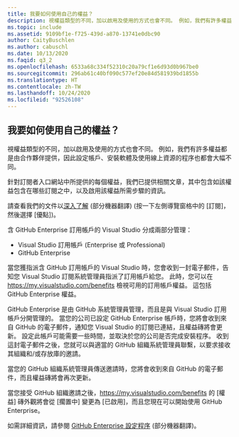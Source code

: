 ```yaml
---
title: 我要如何使用自己的權益？
description: 視權益類型的不同，加以啟用及使用的方式也會不同。 例如，我們有許多權益都是由...
ms.topic: include
ms.assetid: 9109bf1e-f725-439d-a870-13741e0dbc90
author: CaityBuschlen
ms.author: cabuschl
ms.date: 10/13/2020
ms.faqid: q3_2
ms.openlocfilehash: 6533a68c334f52310c20a79cf1e6d93d0b967be0
ms.sourcegitcommit: 296ab61c40bf090c577ef20e84d581939bd1855b
ms.translationtype: HT
ms.contentlocale: zh-TW
ms.lasthandoff: 10/24/2020
ms.locfileid: "92526108"
---
```

## <a name="how-do-i-use-my-benefits"></a>我要如何使用自己的權益？

視權益類型的不同，加以啟用及使用的方式也會不同。 例如，我們有許多權益都是由合作夥伴提供，因此設定帳戶、安裝軟體及使用線上資源的程序也都會大幅不同。

針對訂閱者入口網站中所提供的每個權益，我們已提供相關文章，其中包含如該權益包含在哪些訂閱之中，以及啟用該權益所需步驟的資訊。

請查看我們的文件以[深入了解](https://docs.microsoft.com/visualstudio/subscriptions/whats-new-in-subscriptions) \(部分機器翻譯\) (按一下左側導覽窗格中的 [訂閱]，然後選擇 [優點])。

含 GitHub Enterprise 訂用帳戶的 Visual Studio 分成兩部分管理：  
- Visual Studio 訂用帳戶 (Enterprise 或 Professional)  
- GitHub Enterprise  

當您獲指派含 GitHub 訂用帳戶的 Visual Studio 時，您會收到一封電子郵件，告知您 Visual Studio 訂閱系統管理員指派了訂用帳戶給您。 此時，您可以在 <https://my.visualstudio.com/benefits> 檢視可用的訂用帳戶權益。 這包括 GitHub Enterprise 權益。 

GitHub Enterprise 是由 GitHub 系統管理員管理，而且是與 Visual Studio 訂用帳戶分開管理的。 當您的公司已設定 GitHub Enterprise 帳戶時，您將會收到來自 GitHub 的電子郵件，通知您 Visual Studio 的訂閱已連結，且權益磚將會更新。 設定此帳戶可能需要一些時間，並取決於您的公司是否完成安裝程序。 收到這封電子郵件之後，您就可以與適當的 GitHub 組織系統管理員聯繫，以要求接收其組織和/或存放庫的邀請。 

當您的 GitHub 組織系統管理員傳送邀請時，您將會收到來自 GitHub 的電子郵件，而且權益磚將會再次更新。 

當您接受 GitHub 組織邀請之後，<https://my.visualstudio.com/benefits> 的 [權益] 磚外觀將會從 [擱置中] 變更為 [已啟用]，而且您現在可以開始使用 GitHub Enterprise。 

如需詳細資訊，請參閱 [GitHub Enterprise 設定程序](https://docs.microsoft.com/visualstudio/subscriptions/access-github) \(部分機器翻譯\)。 
